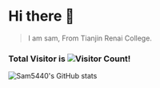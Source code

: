 # Hi there 👋
> I am sam, From Tianjin Renai College.
### Total Visitor is ![Visitor Count](https://profile-counter.glitch.me/Sam5440/count.svg)!
![Sam5440's GitHub stats](https://github-readme-stats.vercel.app/api?username=Sam5440&show_icons=true&theme=tokyonight)








<!--
**Sam5440/Sam5440** is a ✨ _special_ ✨ repository because its `README.md` (this file) appears on your GitHub profile.

Here are some ideas to get you started:

- 🔭 I’m currently working on ...
- 🌱 I’m currently learning ...
- 👯 I’m looking to collaborate on ...
- 🤔 I’m looking for help with ...
- 💬 Ask me about ...
- 📫 How to reach me: ...
- 😄 Pronouns: ...
- ⚡ Fun fact: ...
-->
